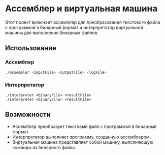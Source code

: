 # Ассемблер и виртуальная машина

Этот проект включает ассемблер для преобразования текстового файла с программой в бинарный формат и интерпретатор виртуальной машины для выполнения бинарных файлов.

## Использование

### Ассемблер
```sh
./assembler <inputFile> <outputFile> <logFile>
```

### Интерпретатор
```
./interpreter <binaryFile> <resultFile>
./interpreter <binaryFile> <resultFile>
```

## Возможности

- Ассемблер преобразует текстовый файл с программой в бинарный формат.
- Интерпретатор выполняет программу, созданную ассемблером.
- Виртуальная машина представляет собой машину, выполняющую команды из бинарного файла.